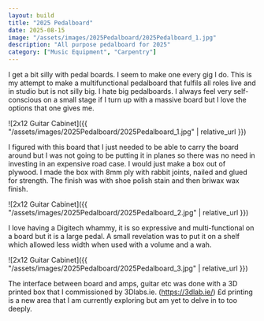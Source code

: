 ```yaml
---
layout: build
title: "2025 Pedalboard"
date: 2025-08-15
image: "/assets/images/2025Pedalboard/2025Pedalboard_1.jpg"
description: "All purpose pedalboard for 2025"
category: ["Music Equipment", "Carpentry"]
---
```

I get a bit silly with pedal boards. I seem to make one every gig I do. This is my attempt to make a multifunctional pedalboard that fulfils all roles live and in studio but is not silly big. I hate big pedalboards. I always feel very self-conscious on a small stage if I turn up with a massive board but I love the options that one gives me.

![2x12 Guitar Cabinet]({{ "/assets/images/2025Pedalboard/2025Pedalboard_1.jpg" | relative_url }})

I figured with this board that I just needed to be able to carry the board around but I was not going to be putting it in planes so there was no need in investing in an expensive road case. I would just make a box out of plywood. I made the box with 8mm ply with rabbit joints, nailed and glued for strength. The finish was with shoe polish stain and then briwax wax finish.

![2x12 Guitar Cabinet]({{ "/assets/images/2025Pedalboard/2025Pedalboard_2.jpg" | relative_url }})

I love having a Digitech whammy, it is so expressive and multi-functional on a board but it is a large pedal. A small revelation was to put it on a shelf which allowed less width when used with a volume and a wah.

![2x12 Guitar Cabinet]({{ "/assets/images/2025Pedalboard/2025Pedalboard_3.jpg" | relative_url }})

The interface between board and amps, guitar etc was done with a 3D printed box that I commissioned by 3Dlabs.ie. (https://3dlab.ie/) £d printing is a new area that I am currently exploring but am yet to delve in to too deeply.


